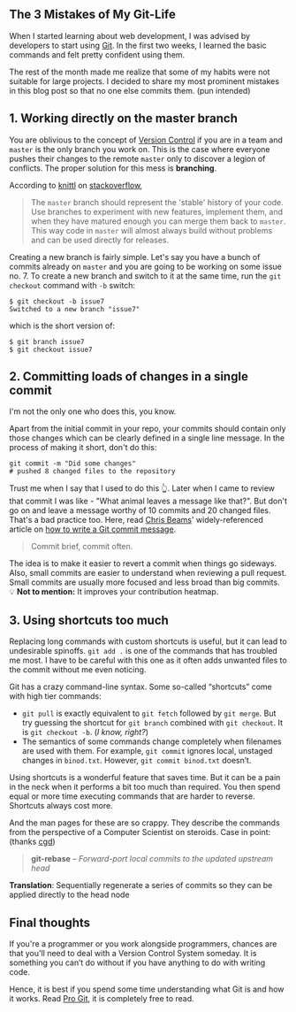 ## The 3 Mistakes of My Git-Life

When I started learning about web development, I was advised by developers to start using [Git](https://git-scm.com/). In the first two weeks, I learned the basic commands and felt pretty confident using them. 

The rest of the month made me realize that some of my habits were not suitable for large projects. I decided to share my most prominent mistakes in this blog post so that no one else commits them. (pun intended)

## 1. Working directly on the master branch
You are oblivious to the concept of [Version Control](https://www.atlassian.com/git/tutorials/what-is-version-control) if you are in a team and `master` is the only branch you work on.
This is the case where everyone pushes their changes to the remote `master` only to discover a legion of conflicts. The proper solution for this mess is **branching**.

According to  [knittl](https://stackoverflow.com/users/112968/knittl)  on  [stackoverflow](https://stackoverflow.com/), 
> The `master` branch should represent the 'stable' history of your code. Use branches to experiment with new features, implement them, and when they have matured enough you can merge them back to `master`.
This way code in `master` will almost always build without problems and can be used directly for releases.

Creating a new branch is fairly simple. Let's say you have a bunch of commits already on `master` and you are going to be working on some issue no. 7. To create a new branch and switch to it at the same time, run the `git checkout` command with `-b` switch:
```git
$ git checkout -b issue7
Switched to a new branch "issue7"
```
which is the short version of:
```git
$ git branch issue7
$ git checkout issue7
```

## 2. Committing loads of changes in a single commit
I'm not the only one who does this, you know. 

Apart from the initial commit in your repo, your commits should contain only those changes which can be clearly defined in a single line message. In the process of making it short, don't do this:
```git
git commit -m "Did some changes"
# pushed 8 changed files to the repository
```
Trust me when I say that I used to do this 👆. Later when I came to review that commit I was like - "What animal leaves a message like that?". But don't go on and leave a  message worthy of 10 commits and 20 changed files. That's a bad practice too. Here, read  [Chris Beams](https://twitter.com/cbeams?s=20)' widely-referenced article on [how to write a Git commit message](https://chris.beams.io/posts/git-commit/).

> Commit brief, commit often.

The idea is to make it easier to revert a commit when things go sideways. Also, small commits are easier to understand when reviewing a pull request. Small commits are usually more focused and less broad than big commits.<br>
💡 **Not to mention:** It improves your contribution heatmap. 

## 3. Using shortcuts too much
Replacing long commands with custom shortcuts is useful, but it can lead to undesirable spinoffs. `git add .` is one of the commands that has troubled me most. I have to be careful with this one as it often adds unwanted files to the commit without me even noticing.

Git has a crazy command-line syntax. Some so-called “shortcuts” come with high tier commands: 
- `git pull` is exactly equivalent to `git fetch` followed by `git merge`. But try guessing the shortcut for `git branch` combined with `git checkout`. It is `git checkout -b`. (*I know, right?*)
- The semantics of some commands change completely when filenames are used with them. For example, `git commit` ignores local, unstaged changes in `binod.txt`. However, `git commit binod.txt` doesn’t.

Using shortcuts is a wonderful feature that saves time. But it can be a pain in the neck when it performs a bit too much than required. You then spend equal or more time executing commands that are harder to reverse.
Shortcuts always cost more.

And the man pages for these are so crappy. They describe the commands from the perspective of a Computer Scientist on steroids. Case in point: (thanks  [cgd](https://news.ycombinator.com/item?id=3680157))

> **git-rebase** – *Forward-port local commits to the updated upstream head*

**Translation**: Sequentially regenerate a series of commits so they can be applied directly to the head node


## Final thoughts
If you're a programmer or you work alongside programmers, chances are that you'll need to deal with a Version Control System someday. It is something you can’t do without if you have anything to do with writing code. 

Hence, it is best if you spend some time understanding what Git is and how it works. Read  [Pro Git](https://git-scm.com/book/en/v2), it is completely free to read.